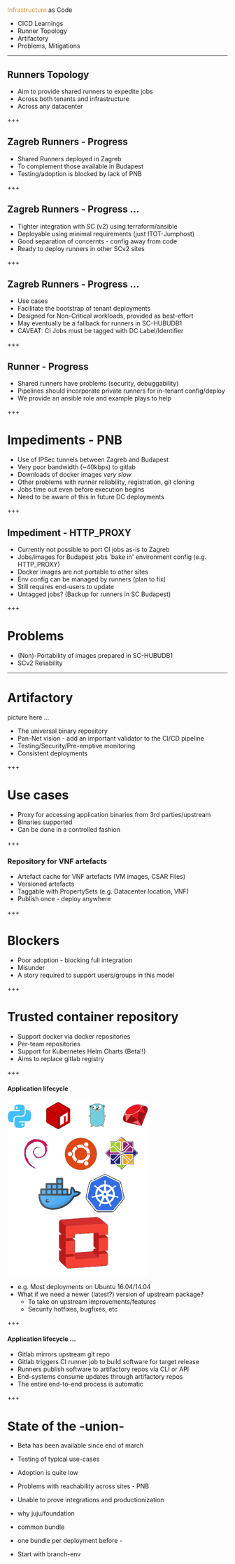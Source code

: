 # <span style="font-family:Helvetica Neue; font-weight:bold">
<span style="color:#e49436">Infrastructure</span> as Code</span>

* CICD Learnings
* Runner Topology
* Artifactory
* Problems, Mitigations

---

## Runners Topology

- Aim to provide shared runners to expedite jobs
- Across both tenants and infrastructure
- Across any datacenter

+++

## Zagreb Runners - Progress

- Shared Runners deployed in Zagreb
- To complement those available in Budapest
- Testing/adoption is blocked by lack of PNB

+++

## Zagreb Runners - Progress ...

- Tighter integration with SC (v2) using terraform/ansible
- Deployable using minimal requirements (just ITOT-Jumphost)
- Good separation of concernts - config away from code
- Ready to deploy runners in other SCv2 sites

+++

## Zagreb Runners - Progress ...

- Use cases
- Facilitate the bootstrap of tenant deployments
- Designed for Non-Critical workloads, provided as best-effort
- May eventually be a fallback for runners in SC-HUBUDB1
- CAVEAT: CI Jobs must be tagged with DC Label/Identifier

+++

## Runner - Progress

- Shared runners have problems (security, debuggability)
- Pipelines should incorporate private runners for in-tenant config/deploy
- We provide an ansible role and example plays to help

+++

# Impediments - PNB

- Use of IPSec tunnels between Zagreb and Budapest
- Very poor bandwidth (~40kbps) to gitlab
- Downloads of docker images _very slow_
- Other problems with runner reliability, registration, git cloning
- Jobs time out even before execution begins
- Need to be aware of this in future DC deployments

+++

## Impediment - HTTP_PROXY

- Currently not possible to port CI jobs as-is to Zagreb
- Jobs/images for Budapest jobs 'bake in' environment config (e.g. HTTP_PROXY)
- Docker images are not portable to other sites
- Env config can be managed by runners (plan to fix)
- Still requires end-users to update
- Untagged jobs? (Backup for runners in SC Budapest)

+++

# Problems

- (Non)-Portability of images prepared in SC-HUBUDB1
- SCv2 Reliability

---

# Artifactory

picture here ...

- The universal binary repository
- Pan-Net vision - add an important validator to the CI/CD pipeline
- Testing/Security/Pre-emptive monitoring
- Consistent deployments

+++

# Use cases

- Proxy for accessing application binaries from 3rd parties/upstream
- Binaries supported
- Can be done in a controlled fashion

+++

### Repository for VNF artefacts

- Artefact cache for VNF artefacts (VM images, CSAR Files)
- Versioned artefacts
- Taggable with PropertySets (e.g. Datacenter location, VNF)
- Publish once - deploy anywhere

+++

# Blockers

- Poor adoption - blocking full integration
- Misunder
- A story required to support users/groups in this model

+++

# Trusted container repository

- Support docker via docker repositories
- Per-team repositories
- Support for Kubernetes Helm Charts (Beta!!)
- Aims to replace gitlab registry

+++

#### Application lifecycle

![Package Stack](img/pkg-stack.png)

- e.g. Most deployments on Ubuntu 16.04/14.04
- What if we need a newer (latest?) version of upstream package?
    - To take on upstream improvements/features
    - Security hotfixes, bugfixes, etc

+++

#### Application lifecycle ...

- Gitlab mirrors upstream git repo
- Gitlab triggers CI runner job to build software for target release
- Runners publish software to artifactory repos via CLI or API
- End-systems consume updates through artifactory repos
- The entire end-to-end process is automatic

+++

# State of the -union-

- Beta has been available since end of march
- Testing of typical use-cases
- Adoption is quite low
- Problems with reachability across sites - PNB
- Unable to prove integrations and productionization



- why juju/foundation
- common bundle
- one bundle per deployment before -
- Start with branch-env
